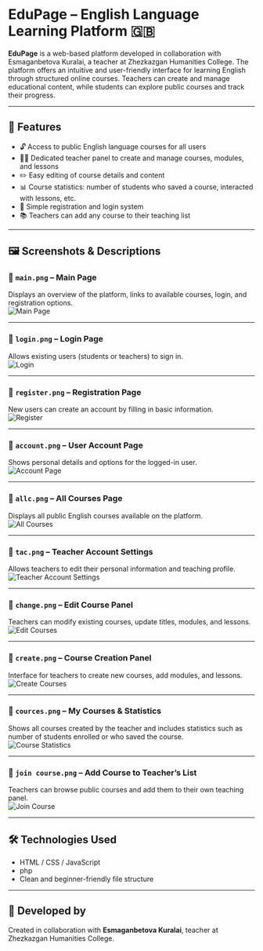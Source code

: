 # EduPage – English Language Learning Platform 🇬🇧

**EduPage** is a web-based platform developed in collaboration with Esmaganbetova Kuralai, a teacher at Zhezkazgan Humanities College. The platform offers an intuitive and user-friendly interface for learning English through structured online courses. Teachers can create and manage educational content, while students can explore public courses and track their progress.

---

## 🚀 Features

- 🔓 Access to public English language courses for all users
- 👨‍🏫 Dedicated teacher panel to create and manage courses, modules, and lessons
- ✏️ Easy editing of course details and content
- 📊 Course statistics: number of students who saved a course, interacted with lessons, etc.
- 👥 Simple registration and login system
- 📚 Teachers can add any course to their teaching list

---

## 🖼️ Screenshots & Descriptions

### 🔹 `main.png` – Main Page  
Displays an overview of the platform, links to available courses, login, and registration options.  
![Main Page](images/main.png)

---

### 🔹 `login.png` – Login Page  
Allows existing users (students or teachers) to sign in.  
![Login](images/login.png)

---

### 🔹 `register.png` – Registration Page  
New users can create an account by filling in basic information.  
![Register](images/register.png)

---

### 🔹 `account.png` – User Account Page  
Shows personal details and options for the logged-in user.  
![Account Page](images/account.png)

---

### 🔹 `allc.png` – All Courses Page  
Displays all public English courses available on the platform.  
![All Courses](images/allc.png)

---

### 🔹 `tac.png` – Teacher Account Settings  
Allows teachers to edit their personal information and teaching profile.  
![Teacher Account Settings](images/tac.png)

---

### 🔹 `change.png` – Edit Course Panel  
Teachers can modify existing courses, update titles, modules, and lessons.  
![Edit Courses](images/change.png)

---

### 🔹 `create.png` – Course Creation Panel  
Interface for teachers to create new courses, add modules, and lessons.  
![Create Courses](images/create.png)

---

### 🔹 `cources.png` – My Courses & Statistics  
Shows all courses created by the teacher and includes statistics such as number of students enrolled or who saved the course.  
![Course Statistics](images/cources.png)

---

### 🔹 `join course.png` – Add Course to Teacher’s List  
Teachers can browse public courses and add them to their own teaching panel.  
![Join Course](images/join%20course.png)

---

## 🛠️ Technologies Used

- HTML / CSS / JavaScript  
- php
- Clean and beginner-friendly file structure

---

## 👥 Developed by

Created in collaboration with **Esmaganbetova Kuralai**, teacher at Zhezkazgan Humanities College.
